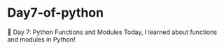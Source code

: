 # Day7-of-python
📅 Day 7: Python Functions and Modules Today, I learned about functions and modules in Python! 
